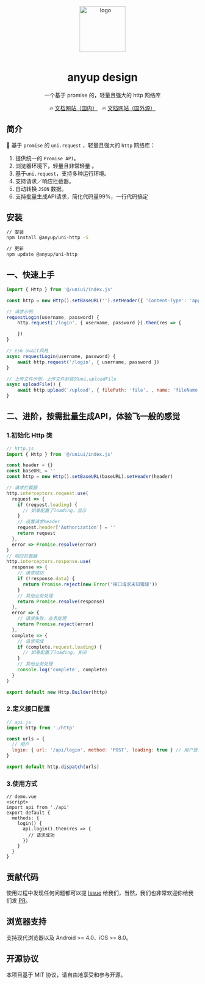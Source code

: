 <p align="center">
    <img alt="logo" src="https://static.anyup.cn/anyup/images/logo.png" width="120" style="margin-bottom: 10px;">
</p>

<h1 align="center">anyup design</h1>

<p align="center">一个基于 promise 的，轻量且强大的 http 网络库</p>

<p align="center">
  🔥 <a href="https://uniapp.anyup.cn/docs/zh/js/http.html">文档网站（国内）</a>
  &nbsp;
  🔥 <a href="https://anyup.cn/zh/js/http.html">文档网站（国外源）</a>
</p>

## 简介

🚀 基于 `promise` 的 `uni.request` ，轻量且强大的 `http` 网络库：

1. 提供统一的 `Promise API`。
2. 浏览器环境下，轻量且非常轻量 。
3. 基于`uni.request`，支持多种运行环境。
4. 支持请求／响应拦截器。
5. 自动转换 `JSON` 数据。
6. 支持批量生成API请求，简化代码量99%，一行代码搞定

## 安装

```bash
// 安装
npm install @anyup/uni-http -S

// 更新
npm update @anyup/uni-http
```

## 一、快速上手

```js
import { Http } from '@/uniui/index.js'

const http = new Http().setBaseURL('').setHeader({ 'Content-Type': 'application/json;charset=UTF-8' })

// 请求示例
requestLogin(username, password) {
	http.request('/login', { username, password }).then(res => {

	})
}

// es6 await风格
async requestLogin(username, password) {
	await http.request('/login', { username, password })
}

// 上传文件示例，上传文件封装的uni.uploadFile
async uploadFile() {
	await http.upload('/upload', { filePath: 'file', , name: 'fileName', formData: {} } )
}
```

## 二、进阶，按需批量生成API，体验飞一般的感觉

### 1.初始化 Http 类

```js
// http.js
import { Http } from '@/uniui/index.js'

const header = {}
const baseURL = ''
const http = new Http().setBaseURL(baseURL).setHeader(header)

// 请求拦截器
http.interceptors.request.use(
  request => {
    if (request.loading) {
      // 如果配置了loading，显示
    }
    // 设置请求header
    request.header['Authorization'] = ''
    return request
  },
  error => Promise.resolve(error)
)
// 响应拦截器
http.interceptors.response.use(
  response => {
    // 请求成功
    if (!response.data) {
      return Promise.reject(new Error('接口请求未知错误'))
    }
    // 其他业务处理
    return Promise.resolve(response)
  },
  error => {
    // 请求失败，业务处理
    return Promise.reject(error)
  },
  complete => {
    // 请求完成
    if (complete.request.loading) {
      // 如果配置了loading，关闭
    }
    // 其他业务处理
    console.log('complete', complete)
  }
)

export default new Http.Builder(http)
```

### 2.定义接口配置

```js
// api.js
import http from './http'

const urls = {
  // 用户
  login: { url: '/api/login', method: 'POST', loading: true } // 用户登录
}

export default http.dispatch(urls)
```

### 3.使用方式

```vue
// demo.vue
<script>
import api from './api'
export default {
  methods: {
    login() {
      api.login().then(res => {
        // 请求成功
      })
    }
  }
}
```

## 贡献代码

使用过程中发现任何问题都可以提 [Issue](https://gitee.com/anyup/uni-http/issues) 给我们，当然，我们也非常欢迎你给我们发 [PR](https://gitee.com/anyup/uni-http/pulls)。

## 浏览器支持

支持现代浏览器以及 Android >= 4.0、iOS >= 8.0。

## 开源协议

本项目基于 MIT 协议，请自由地享受和参与开源。
